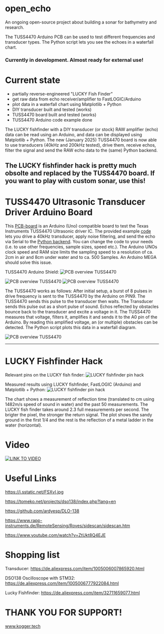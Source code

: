 # open_echo
An ongoing open-source project about building a sonar for bathymetry and research.

The TUSS4470 Arduino PCB can be used to test different frequencies and transducer types. The Python script lets you see the echoes in a waterfall chart.

### Currently in development. Almost ready for external use!

# Current state
- partially reverse-engineered "LUCKY Fish Finder"
- get raw data from echo receiver/amplifier to FastLOGIC/Arduino
- plot data in a waterfall chart using Matplotlib + Python
- DIY transducer built and tested (works)
- TUSS4470 board built and tested (works)
- TUSS4470 Arduino code example done

The LUCKY fishfinder with a DIY transducer (or stock) RAW amplifier (echo) data can be read using an Arduino, and data can be displayed using Matplotlib + Python. The new (January 2025) TUSS4470 board is now able to use transducers (40kHz and 200kHz tested), drive them, receive echos, filter the signal and send the RAW echo data to the (same) Python backend.
  
  
The LUCKY fishfinder hack is pretty much obsolte and replaced by the TUSS4470 board. If you want to play with custom sonar, use this!
--------
# TUSS4470 Ultrasonic Transducer Driver Arduino Board
This [PCB-board](hardware/TUSS4470_shield) is an Arduino (Uno) compatible board to test the Texas Instruments TUSS4470 Ultrasonic driver IC. The provided example [code](software/tuss4470_test/tuss4470_test.ino) lets you drive a 40kHz transducer, apply noise filtering, and send the echo via Serial to the [Python backend](software/development/python/main.py). You can change the code to your needs (i.e. to use other frequencies, sample sizes, speed etc.). The Arduino UNOs clock speed and RAM size limits the sampling speed to a resolution of ca. 2cm in air and 8cm under water and to ca. 500 Samples. An Arduino MEGA should solve this issue.

TUSS4470 Arduino Shield:
<img alt="PCB overview TUSS4470" src="/TUSS4470_shield_001/TUSS4470_shield_hardware/images/assembly2.jpg">

<img alt="PCB overview TUSS4470" src="/TUSS4470_shield_001/TUSS4470_shield_hardware/images/top.jpg">

<img alt="PCB overview TUSS4470" src="/TUSS4470_shield_001/TUSS4470_shield_hardware/images/whole_setup.jpg">




The TUSS4470 works as follows:
After initial setup, a burst of 8 pulses in drive frequency is sent to the TUSS4470 by the Arduino on PIN9. The TUSS4470 sends this pulse to the transducer then waits. The Transducer sends this pulse out as a short pulse of sound. Echos reflected by obstacles bounce back to the transducer and excite a voltage in it. The TUSS4470 measures that voltage, filters it, amplifies it and sends it to the A0 pin of the Arduino. By reading this amplified voltage, an (or multiple) obstacles can be detected. The Python script plots this data in a waterfall diagram.


<img alt="PCB overview TUSS4470" src="/TUSS4470_shield_001/TUSS4470_shield_hardware/images/echos.jpg">

--------
# LUCKY Fishfinder Hack
Relevant pins on the LUCKY fish finder:
<img alt="LUCKY fishfinder pin hack" src="/reverse_engineering/images/fishfinder_pins.JPG">

Measured results using LUCKY fishfinder, FastLOGIC (Arduino) and Matplotlib + Python:
<img alt="LUCKY fishfinder pin hack" src="/reverse_engineering/images/echo_capture.jpg">

The chart shows a measurement of reflection time (translated to cm using 1482m/s speed of sound in water) and the past 50 measurements. The LUCKY fish finder takes around 2.3 full measurements per second. The brigter the pixel, the stronger the return signal. The plot shows the sandy ground in the first 1/4 and the rest is the reflection of a metal ladder in the water (horizontal).


# Video
[![LINK TO VIDEO](https://img.youtube.com/vi/UDYWQIizN7A/0.jpg)](https://www.youtube.com/watch?v=UDYWQIizN7A)

# Useful Links
https://i.sstatic.net/FSXvI.jpg 
 
https://tomeko.net/projects/dso138/index.php?lang=en 
 
https://github.com/ardyesp/DLO-138 
 
https://www.rapp-instruments.de/RemoteSensing/Roves/sidescan/sidescan.htm 

https://www.youtube.com/watch?v=ZtUkt8Q4EJE

# Shopping list
 Transducer: https://de.aliexpress.com/item/1005006007865920.html
 
 DSO138 Oscilloscope with STM32: https://de.aliexpress.com/item/1005006777922084.html
 
 Lucky Fishfinder: https://de.aliexpress.com/item/32711659077.html


 # THANK YOU FOR SUPPORT!
 www.kogger.tech

